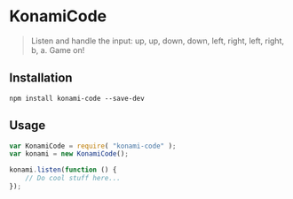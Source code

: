 KonamiCode
==========

> Listen and handle the input: up, up, down, down, left, right, left, right, b, a. Game on!



## Installation

```shell
npm install konami-code --save-dev
```


## Usage
```javascript
var KonamiCode = require( "konami-code" );
var konami = new KonamiCode();

konami.listen(function () {
    // Do cool stuff here...
});
```